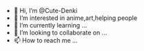 - 👋 Hi, I’m @Cute-Denki
- 👀 I’m interested in anime,art,helping people
- 🌱 I’m currently learning ...
- 💞️ I’m looking to collaborate on ...
- 📫 How to reach me ...

<!---
Cute-Denki/Cute-Denki is a ✨ special ✨ repository because its `README.md` (this file) appears on your GitHub profile.
You can click the Preview link to take a look at your changes.
--->
